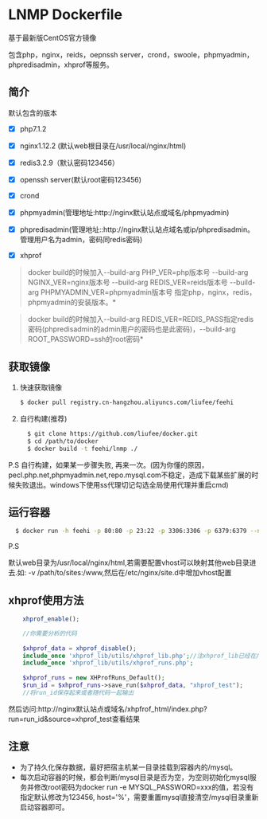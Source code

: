LNMP Dockerfile
=================

基于最新版CentOS官方镜像

包含php，nginx，reids，oepnssh server，crond，swoole，phpmyadmin，phpredisadmin，xhprof等服务。


简介
------------------------
默认包含的版本

- [x] php7.1.2

- [x] nginx1.12.2 (默认web根目录在/usr/local/nginx/html)

- [x] redis3.2.9（默认密码123456）

- [x] openssh server(默认root密码123456)

- [x] crond

- [x] phpmyadmin(管理地址:http://nginx默认站点或域名/phpmyadmin)

- [x] phpredisadmin(管理地址::http://nginx默认站点域名或ip/phpredisadmin。管理用户名为admin，密码同redis密码)

- [x] xhprof


>docker build的时候加入--build-arg PHP_VER=php版本号 --build-arg NGINX_VER=nginx版本号 --build-arg REDIS_VER=reids版本号 --build-arg PHPMYADMIN_VER=phpmyadmin版本号 指定php，nginx，redis，phpmyadmin的安装版本。*

>docker build的时候加入--build-arg REDIS_VER=REDIS_PASS指定redis密码(phpredisadmin的admin用户的密码也是此密码)，--build-arg ROOT_PASSWORD=ssh的root密码*


获取镜像
------------------------
1. 快速获取镜像
    ```bash 
    $ docker pull registry.cn-hangzhou.aliyuncs.com/liufee/feehi 
    ```
    
2. 自行构建(推荐)
    ```bash
      $ git clone https://github.com/liufee/docker.git
      $ cd /path/to/docker
      $ docker build -t feehi/lnmp ./
    ```
P.S 自行构建，如果某一步骤失败, 再来一次。(因为你懂的原因，pecl.php.net,phpmyadmin.net,repo.mysql.com不稳定，造成下载某些扩展的时候失败退出。windows下使用ss代理切记勾选全局使用代理并重启cmd)


运行容器
-------------------

```bash
  $ docker run -h feehi -p 80:80 -p 23:22 -p 3306:3306 -p 6379:6379 --name feehi -itd -v /path/to/docker/etc/nginx:/etc/nginx -v /path/to/docker/data/mysql:/mysql -v /path/to/docker/data/log:/var/log -v /path/to/www:/usr/local/nginx/html feehi/lnmp
```
 P.S 
 
 默认web目录为/usr/local/nginx/html,若需要配置vhost可以映射其他web目录进去.如: -v /path/to/sites:/www,然后在/etc/nginx/site.d中增加vhost配置


xhprof使用方法
-------------------
```php
    xhprof_enable();

    //你需要分析的代码
    
    $xhprof_data = xhprof_disable();
    include_once 'xhprof_lib/utils/xhprof_lib.php';//注xhprof_lib已经在/usr/local/php/lib/php中了
    include_once 'xhprof_lib/utils/xhprof_runs.php';
    
    $xhprof_runs = new XHProfRuns_Default();
    $run_id = $xhprof_runs->save_run($xhprof_data, "xhprof_test");
    //将run_id保存起来或者随代码一起输出
```
然后访问:http://nginx默认站点或域名/xhpfrof_html/index.php?run=run_id&source=xhprof_test查看结果


注意
-------------------
* 为了持久化保存数据，最好把宿主机某一目录挂载到容器内的/mysql。
* 每次启动容器的时候，都会判断/mysql目录是否为空，为空则初始化mysql服务并修改root密码为docker run -e MYSQL_PASSWORD=xxx的值，若没有指定默认修改为123456, host='%'，需要重置mysql直接清空/mysql目录重新启动容器即可。

   
